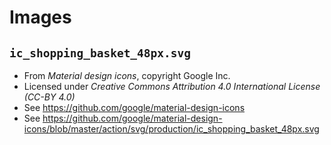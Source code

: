 # Images

## `ic_shopping_basket_48px.svg`

* From _Material design icons_, copyright Google Inc.
* Licensed under _Creative Commons Attribution 4.0 International License (CC-BY 4.0)_
* See <https://github.com/google/material-design-icons>
* See <https://github.com/google/material-design-icons/blob/master/action/svg/production/ic_shopping_basket_48px.svg>
